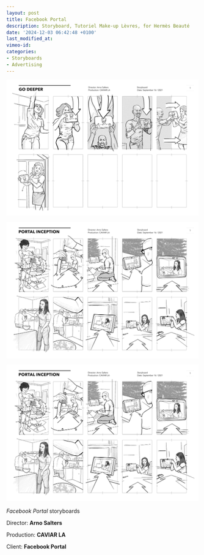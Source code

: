 ```yaml
---
layout: post
title: Facebook Portal
description: Storyboard, Tutoriel Make-up Lèvres, for Hermès Beauté
date: '2024-12-03 06:42:48 +0100'
last_modified_at:
vimeo-id:
categories:
- Storyboards
- Advertising
---
```



![Facebook Portal, Go Deeper, storyboard](/images/Facebook_Portal_Go_Deeper_storyboard.png)

![Facebook Portal, Inception, storyboard, page 01](/images/Facebook_Portal_Inception_Storyboard_01.png)

![Facebook Portal, Inception, storyboard, page 02](/images/Facebook_Portal_Inception_Storyboard_01.png)

*Facebook Portal* storyboards

Director: **Arno Salters**

Production: **CAVIAR LA**

Client: **Facebook Portal**
